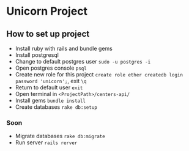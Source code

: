 # Unicorn Project

## How to set up project
- Install ruby with rails and bundle gems
- Install postgresql
- Change to default postgres user `sudo -u postgres -i`
- Open postgres console `psql`
- Create new role for this project `create role ether createdb login password 'unicorn';`, exit `\q`
- Return to default user `exit`
- Open terminal in `<ProjectPath>/centers-api/`
- Install gems `bundle install`
- Create databases `rake db:setup`

### Soon
- Migrate databases `rake db:migrate`
- Run server `rails rerver`